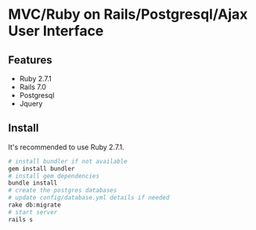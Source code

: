 # MVC/Ruby on Rails/Postgresql/Ajax User Interface

## Features

- Ruby 2.7.1
- Rails 7.0
- Postgresql
- Jquery

## Install

It's recommended to use Ruby 2.7.1.

```sh
# install bundler if not available
gem install bundler
# install gem dependencies
bundle install
# create the postgres databases
# update config/database.yml details if needed
rake db:migrate
# start server
rails s
```